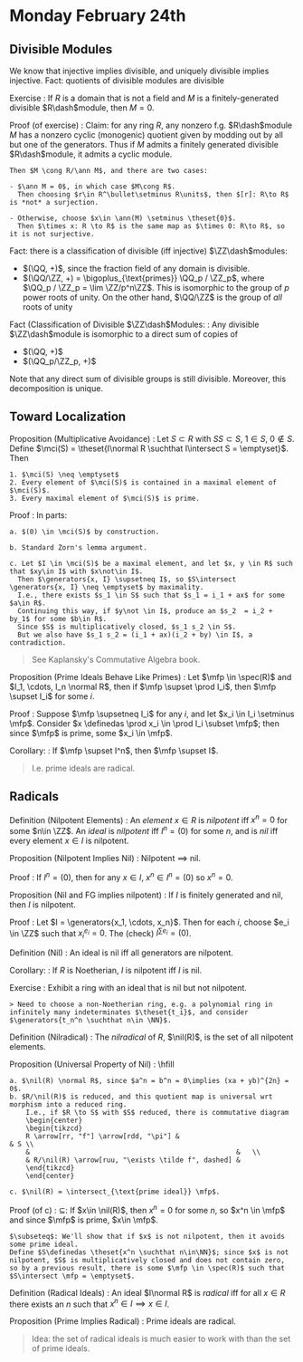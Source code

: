 # Monday February 24th

## Divisible Modules

We know that injective implies divisible, and uniquely divisible implies injective.
Fact: quotients of divisible modules are divisible

Exercise
:   If $R$ is a domain that is not a field and $M$ is a finitely-generated divisible $R\dash$module, then $M = 0$.

Proof (of exercise)
:   Claim: for any ring $R$, any nonzero f.g. $R\dash$module $M$ has a nonzero cyclic (monogenic) quotient given by modding out by all but one of the generators.
    Thus if $M$ admits a finitely generated divisible $R\dash$module, it admits a cyclic module.

    Then $M \cong R/\ann M$, and there are two cases:

    - $\ann M = 0$, in which case $M\cong R$.
      Then choosing $r\in R^\bullet\setminus R\units$, then $[r]: R\to R$ is *not* a surjection.

    - Otherwise, choose $x\in \ann(M) \setminus \theset{0}$.
      Then $\times x: R \to R$ is the same map as $\times 0: R\to R$, so it is not surjective.

Fact: there is a classification of divisible (iff injective) $\ZZ\dash$modules:

- $(\QQ, +)$, since the fraction field of any domain is divisible.
- $(\QQ/\ZZ, +) = \bigoplus_{\text{primes}} \QQ_p / \ZZ_p$, where $\QQ_p / \ZZ_p = \lim \ZZ/p^n\ZZ$.
    This is isomorphic to the group of $p$ power roots of unity.
    On the other hand, $\QQ/\ZZ$ is the group of *all* roots of unity

Fact (Classification of Divisible $\ZZ\dash$Modules: 
:   Any divisible $\ZZ\dash$module is isomorphic to a direct sum of copies of

  - $(\QQ, +)$
  - $(\QQ_p/\ZZ_p, +)$

  Note that any direct sum of divisible groups is still divisible.
  Moreover, this decomposition is unique.

## Toward Localization

Proposition (Multiplicative Avoidance)
:   Let $S\subset R$ with $SS \subset S$, $1\in S$, $0\not\in S$.
    Define $\mci(S)  = \theset{I\normal R \suchthat I\intersect S = \emptyset}$.
    Then

    1. $\mci(S) \neq \emptyset$
    2. Every element of $\mci(S)$ is contained in a maximal element of $\mci(S)$.
    3. Every maximal element of $\mci(S)$ is prime. 

Proof
:   In parts:

    a. $(0) \in \mci(S)$ by construction.

    b. Standard Zorn's lemma argument. 

    c. Let $I \in \mci(S)$ be a maximal element, and let $x, y \in R$ such that $xy\in I$ with $x\not\in I$.
      Then $\generators{x, I} \supsetneq I$, so $S\intersect \generators{x, I} \neq \emptyset$ by maximality.
      I.e., there exists $s_1 \in S$ such that $s_1 = i_1 + ax$ for some $a\in R$.
      Continuing this way, if $y\not \in I$, produce an $s_2  = i_2 + by_1$ for some $b\in R$.
      Since $S$ is multiplicatively closed, $s_1 s_2 \in S$.
      But we also have $s_1 s_2 = (i_1 + ax)(i_2 + by) \in I$, a contradiction.

> See Kaplansky's Commutative Algebra book.

Proposition (Prime Ideals Behave Like Primes)
:   Let $\mfp \in \spec(R)$ and $I_1, \cdots, I_n \normal R$, then if $\mfp \supset \prod I_i$, then $\mfp \supset I_i$ for some $i$.

Proof
:   Suppose $\mfp \supsetneq I_i$ for any $i$, and let $x_i \in I_i \setminus \mfp$.
    Consider $x \definedas \prod x_i \in \prod I_i \subset \mfp$; then since $\mfp$ is prime, some $x_i \in \mfp$.
    
Corollary:
:   If $\mfp \supset I^n$, then $\mfp \supset I$.

> I.e. prime ideals are radical.

## Radicals

Definition (Nilpotent Elements)
:   An *element* $x\in R$ is *nilpotent* iff $x^n = 0$ for some $n\in \ZZ$.
    An *ideal* is *nilpotent* iff $I^n = (0)$ for some $n$, and is *nil* iff every element $x\in I$ is nilpotent.

Proposition (Nilpotent Implies Nil)
:   Nilpotent $\implies$ nil.

Proof
:   If $I^n = (0)$, then for any $x\in I$, $x^n \in I^n = (0)$ so $x^n = 0$.

Proposition (Nil and FG implies nilpotent)
:   If $I$ is finitely generated and nil, then $I$ is nilpotent.

Proof
:   Let $I = \generators{x_1, \cdots, x_n}$.
    Then for each $i$, choose $e_i \in \ZZ$ such that $x_i^{e_i} = 0$.
    The (check) $I^{\sum e_i} = (0)$.

Definition (Nil)
: An ideal is nil iff all generators are nilpotent.

Corollary:
:   If $R$ is Noetherian, $I$ is nilpotent iff $I$ is nil.

Exercise
:   Exhibit a ring with an ideal that is nil but not nilpotent.
    
    > Need to choose a non-Noetherian ring, e.g. a polynomial ring in infinitely many indeterminates $\theset{t_i}$, and consider $\generators{t_n^n \suchthat n\in \NN}$.

Definition (Nilradical)
:   The *nilradical* of $R$, $\nil(R)$, is the set of all nilpotent elements.

Proposition (Universal Property of Nil)
:   \hfill
    
    a. $\nil(R) \normal R$, since $a^n = b^n = 0\implies (xa + yb)^{2n} = 0$.
    b. $R/\nil(R)$ is reduced, and this quotient map is universal wrt morphism into a reduced ring.
        I.e., if $R \to S$ with $S$ reduced, there is commutative diagram
        \begin{center}
        \begin{tikzcd}
        R \arrow[rr, "f"] \arrow[rdd, "\pi"] &                                                   & S \\
        &                                                   &   \\
        & R/\nil(R) \arrow[ruu, "\exists \tilde f", dashed] &  
        \end{tikzcd}
        \end{center}

    c. $\nil(R) = \intersect_{\text{prime ideal}} \mfp$.

Proof (of c)
:   $\subseteq$: If $x\in \nil(R)$, then $x^n =0$ for some $n$, so $x^n \in \mfp$ and since $\mfp$ is prime, $x\in \mfp$.
    
    $\subseteq$: We'll show that if $x$ is not nilpotent, then it avoids some prime ideal.
    Define $S\definedas \theset{x^n \suchthat n\in\NN}$; since $x$ is not nilpotent, $S$ is multiplicatively closed and does not contain zero, so by a previous result, there is some $\mfp \in \spec(R)$ such that $S\intersect \mfp = \emptyset$.

Definition (Radical Ideals)
:   An ideal $I\normal R$ is *radical* iff for all $x\in R$ there exists an $n$ such that $x^n \in I \implies x\in I$.

Proposition (Prime Implies Radical)
:   Prime ideals are radical.

> Idea: the set of radical ideals is much easier to work with than the set of prime ideals.

